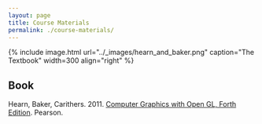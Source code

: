 ```yaml
---
layout: page
title: Course Materials
permalink: ./course-materials/
---
```


{% include image.html url="../_images/hearn_and_baker.png" caption="The Textbook" width=300 align="right" %}

## Book

Hearn, Baker, Carithers. 2011. [Computer Graphics with Open GL, Forth Edition](https://www.pearson.com/us/higher-education/program/Hearn-Computer-Graphics-with-Open-GL-4th-Edition/PGM28484.html). Pearson.
